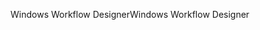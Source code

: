 <span data-ttu-id="f0a67-101">Windows Workflow Designer</span><span class="sxs-lookup"><span data-stu-id="f0a67-101">Windows Workflow Designer</span></span>